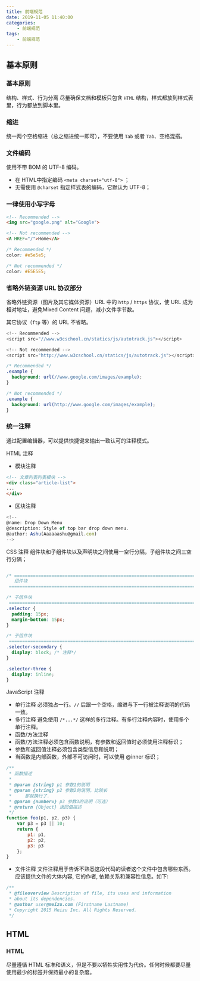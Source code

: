 ```yaml
---
title: 前端规范
date: 2019-11-05 11:40:00
categories:
    - 前端规范
tags: 
    - 前端规范
---
```


## 基本原则

### 基本原则
结构、样式、行为分离
尽量确保文档和模板只包含 `HTML` 结构，样式都放到样式表里，行为都放到脚本里。

### 缩进
统一两个空格缩进（总之缩进统一即可），不要使用 `Tab` 或者 `Tab`、空格混搭。

### 文件编码
使用不带 BOM 的 UTF-8 编码。

- 在 HTML中指定编码 `<meta charset="utf-8">` ；
- 无需使用 `@charset` 指定样式表的编码，它默认为 UTF-8；

### 一律使用小写字母
```html
<!-- Recommended -->
<img src="google.png" alt="Google">

<!-- Not recommended -->
<A HREF="/">Home</A>
```
```css
/* Recommended */
color: #e5e5e5;

/* Not recommended */
color: #E5E5E5;
```

### 省略外链资源 URL 协议部分
省略外链资源（图片及其它媒体资源）URL 中的 `http` / `https` 协议，使 URL 成为相对地址，避免Mixed Content 问题，减小文件字节数。

其它协议（`ftp` 等）的 URL 不省略。
```javascript
<!-- Recommended -->
<script src="//www.w3cschool.cn/statics/js/autotrack.js"></script>

<!-- Not recommended -->
<script src="http://www.w3cschool.cn/statics/js/autotrack.js"></script>
```
```css
/* Recommended */
.example {
  background: url(//www.google.com/images/example);
}

/* Not recommended */
.example {
  background: url(http://www.google.com/images/example);
}
```

### 统一注释
通过配置编辑器，可以提供快捷键来输出一致认可的注释模式。

HTML 注释
- 模块注释
```html
<!-- 文章列表列表模块 -->
<div class="article-list">
...
</div>
```

- 区块注释
```javascript
<!--
@name: Drop Down Menu
@description: Style of top bar drop down menu.
@author: Ashu(Aaaaaashu@gmail.com)
-->
```

CSS 注释
组件块和子组件块以及声明块之间使用一空行分隔，子组件块之间三空行分隔；
```css

/* ==========================================================================
   组件块
 ============================================================================ */

/* 子组件块
 ============================================================================ */
.selector {
  padding: 15px;
  margin-bottom: 15px;
}

/* 子组件块
 ============================================================================ */
.selector-secondary {
  display: block; /* 注释*/
}

.selector-three {
  display: inline;
}
```

JavaScript 注释
- 单行注释
必须独占一行。`//` 后跟一个空格，缩进与下一行被注释说明的代码一致。
- 多行注释
避免使用 `/*...*/` 这样的多行注释。有多行注释内容时，使用多个单行注释。
- 函数/方法注释
- 函数/方法注释必须包含函数说明，有参数和返回值时必须使用注释标识；
- 参数和返回值注释必须包含类型信息和说明；
- 当函数是内部函数，外部不可访问时，可以使用 @inner 标识；
```javascript
/**
 * 函数描述
 *
 * @param {string} p1 参数1的说明
 * @param {string} p2 参数2的说明，比较长
 *     那就换行了.
 * @param {number=} p3 参数3的说明（可选）
 * @return {Object} 返回值描述
 */
function foo(p1, p2, p3) {
    var p3 = p3 || 10;
    return {
        p1: p1,
        p2: p2,
        p3: p3
    };
}
```

- 文件注释
文件注释用于告诉不熟悉这段代码的读者这个文件中包含哪些东西。 应该提供文件的大体内容, 它的作者, 依赖关系和兼容性信息。如下:
```javascript
/**
 * @fileoverview Description of file, its uses and information
 * about its dependencies.
 * @author user@meizu.com (Firstname Lastname)
 * Copyright 2015 Meizu Inc. All Rights Reserved.
 */
```

## HTML
### HTML
尽量遵循 HTML 标准和语义，但是不要以牺牲实用性为代价。任何时候都要尽量使用最少的标签并保持最小的复杂度。
